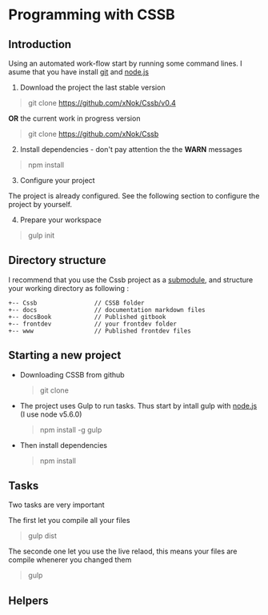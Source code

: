 # Programming with __CSSB__

## Introduction

Using an automated work-flow start by running some command lines. I asume that you have install [git](https://git-scm.com/) and [node.js](https://nodejs.org/)

1. Download the project the last stable version

  > git clone https://github.com/xNok/Cssb/v0.4

  __OR__ the current work in progress version

  > git clone https://github.com/xNok/Cssb

2. Install dependencies - don't pay attention the the __WARN__ messages 

  > npm install

3. Configure your project

  The project is already configured. See the following section to configure the project by yourself.
  
4. Prepare your workspace

  > gulp init

## Directory structure

I recommend that you use the Cssb project as a [submodule](https://git-scm.com/docs/git-submodule), and structure your working directory as following :

```
+-- Cssb                // CSSB folder
+-- docs                // documentation markdown files
+-- docsBook            // Published gitbook
+-- frontdev            // your frontdev folder
+-- www                 // Published frontdev files
```

## Starting a new project

* Downloading CSSB from github
  > git clone 

* The project uses Gulp to run tasks. Thus start by intall gulp with [node.js](https://nodejs.org/en/) (I use node v5.6.0)
  > npm install -g gulp

* Then install dependencies
  > npm install

## Tasks

Two tasks are very important 

The first let you compile all your files

> gulp dist

The seconde one let you use the live relaod, this means your files are compile whenerer you changed them

> gulp

## Helpers